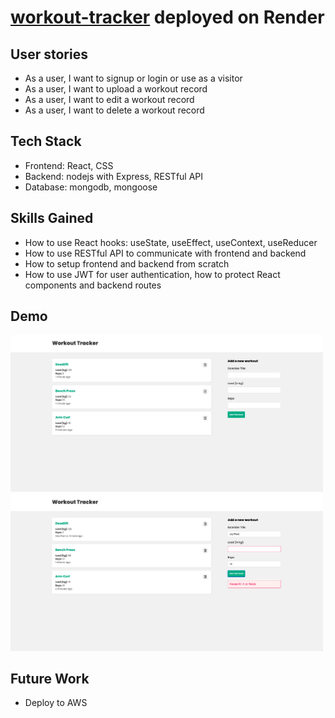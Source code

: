 # [workout-tracker](https://workout-tracker-frontend-1gjy.onrender.com/) deployed on Render

## User stories
* As a user, I want to signup or login or use as a visitor
* As a user, I want to upload a workout record
* As a user, I want to edit a workout record
* As a user, I want to delete a workout record


## Tech Stack
* Frontend: React, CSS
* Backend: nodejs with Express, RESTful API
* Database: mongodb, mongoose

## Skills Gained
* How to use React hooks: useState, useEffect, useContext, useReducer
* How to use RESTful API to communicate with frontend and backend
* How to setup frontend and backend from scratch
* How to use JWT for user authentication, how to protect React components and backend routes

## Demo

<img src="assets/homepage.png" alt="App Screenshot" width="500" />
<img src="assets/input_validation.png" alt="App Screenshot" width="500"/ >

## Future Work
* Deploy to AWS



